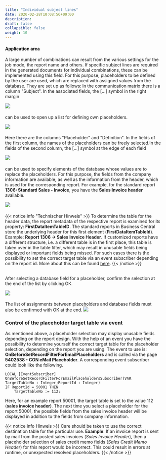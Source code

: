 ```yaml
---
title: "Individual subject lines"
date: 2020-02-28T10:08:56+09:00
description: 
draft: false
collapsible: false
weight: 10
---
```

#### Application area
A large number of combinations can result from the various settings for the job mode, the report name and others.
If specific subject lines are required in the generated documents for individual combinations, these can be implemented using this field.
For this purpose, placeholders to be defined by the user are used, which are replaced with assigned values from the database. They are set up as follows:
In the communication matrix there is a column "Subject". In the associated fields, the [...] symbol in the right margin 

![](images/connectornav/matrix/platzhalter_def_1_mm.png)
####

can be used to open up a list for defining own placeholders.

![](images/connectornav/matrix/platzhalter_def_2.png)
####

Here there are the columns "Placeholder" and "Definition". In the fields of the first column, the names of the placeholders can be freely selected.In the fields of the second column, the [...] symbol at the edge of each field 

![](images/connectornav/matrix/platzhalter_def_3_mm.png)
####

can be used to specify elements of the database whose values are to replace the placeholders.
For this purpose, the fields from the company information are available, as well as the information from the header, which is used for the corresponding report. For example, for the standard report **1306: Standard Sales - Invoice**, you have the **Sales Invoice header** available.

![](images/connectornav/matrix/platzhalter_def_4.png)
####

{{< notice info "Technischer Hinweis" >}}
To determine the table for the header data, the report metadata of the respective report is examined for its property: **FirstDataItemTableID**. The standard reports in Business Central store the underlying header for this first element (**FirstDataItemTableId**). Example: **Report 1306 -> Sales Invoice Header**. 
If customized reports have a different structure, i.e. a different table is in the first place, this table is taken over in the table filter, which may result in unusable fields being displayed or important fields being missed. For such cases there is the possibility to set the correct target table via an event subscriber depending on the report id. More about this can be found [here](/en-us/apps/mail-subject-plus/working-with-mail-subject-plus/events).
{{< /notice >}}

<br>
After selecting a database field for a placeholder, confirm the selection at the end of the list by clicking OK.

![](images/connectornav/matrix/platzhalter_def_5.png)
####

The list of assignments between placeholders and database fields must also be confirmed with OK at the end.
![](images/connectornav/matrix/platzhalter_def_6.png)

### Control of the placeholder target table via event

As mentioned above, a placeholder selection may display unusable fields depending on the report design.
With the help of an event you have the possibility to determine yourself the correct target table for the placeholder selection, depending on the report you are using.
The event to use is: **OnBeforeSetRecordFilterForEmailPlaceholders** and is called via the page **5402538 - CON eMail Placeholder**. A corresponding event subscriber could look like the following.
```al
LOCAL [EventSubscriber] OnBeforeSetRecordFilterForEmailPlaceholdersSubscriber(VAR TargetTableNo : Integer;ReportId : Integer)
IF ReportId = 50001 THEN
    TargetTableNo := 112;
```
Here, for an example report 50001, the target table is set to the value 112 (**sales invoice header**).
The next time you select a placeholder for the report 50001, the possible fields from the sales invoice header will be displayed in addition to the fields from company information. 

{{< notice info Hinweis >}}
Care should be taken to use the correct destination table for the particular use.
**Example**: If an invoice report is sent by mail from the posted sales invoices (*Sales Invoice Header*), then a placeholder selection of sales credit memo fields (*Sales Credit Memo Header*) for this report would be incorrect. This could result in errors at runtime, or unexpected resolved placeholders.
{{< /notice >}}